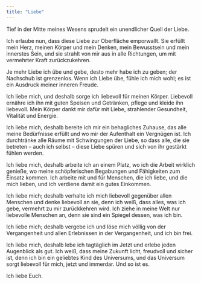 ```yaml
---
title: "Liebe"
---
```


Tief in der Mitte meines Wesens sprudelt ein unendlicher Quell der Liebe.

Ich erlaube nun, dass diese Liebe zur Oberfläche emporwallt. Sie erfüllt mein Herz, meinen Körper und mein Denken, mein Bewusstsein und mein innerstes Sein, und sie strahlt von mir aus in alle Richtungen, um mit vermehrter Kraft zurückzukehren.

Je mehr Liebe ich übe und gebe, desto mehr habe ich zu geben; der Nachschub ist grenzenlos. Wenn ich Liebe übe, fühle ich mich wohl; es ist ein Ausdruck meiner inneren Freude.

Ich liebe mich, und deshalb sorge ich liebevoll für meinen Körper. Liebevoll ernähre ich ihn mit guten Speisen und Getränken, pflege und kleide ihn liebevoll. Mein Körper dankt mir dafür mit Liebe, strahlender Gesundheit, Vitalität und Energie.

Ich liebe mich, deshalb bereite ich mir ein behagliches Zuhause, das alle meine Bedürfnisse erfüllt und wo mir der Aufenthalt ein Vergnügen ist. Ich durchtränke alle Räume mit Schwingungen der Liebe, so dass alle, die sie betreten – auch ich selbst – diese Liebe spüren und sich von ihr gestärkt fühlen werden.

Ich liebe mich, deshalb arbeite ich an einem Platz, wo ich die Arbeit wirklich genieße, wo meine schöpferischen Begabungen und Fähigkeiten zum Einsatz kommen. Ich arbeite mit und für Menschen, die ich liebe, und die mich lieben, und ich verdiene damit ein gutes Einkommen.

Ich liebe mich; deshalb verhalte ich mich liebevoll gegenüber allen Menschen und denke liebevoll an sie, denn ich weiß, dass alles, was ich gebe, vermehrt zu mir zurückkehren wird. Ich ziehe in meine Welt nur liebevolle Menschen an, denn sie sind ein Spiegel dessen, was ich bin.

Ich liebe mich; deshalb vergebe ich und löse mich völlig von der Vergangenheit und allen Erlebnissen in der Vergangenheit, und ich bin frei.

Ich liebe mich, deshalb lebe ich tagtäglich im Jetzt und erlebe jeden Augenblick als gut. Ich weiß, dass meine Zukunft licht, freudvoll und sicher ist, denn ich bin ein geliebtes Kind des Universums, und das Universum sorgt liebevoll für mich, jetzt und immerdar. Und so ist es.

Ich liebe Euch.